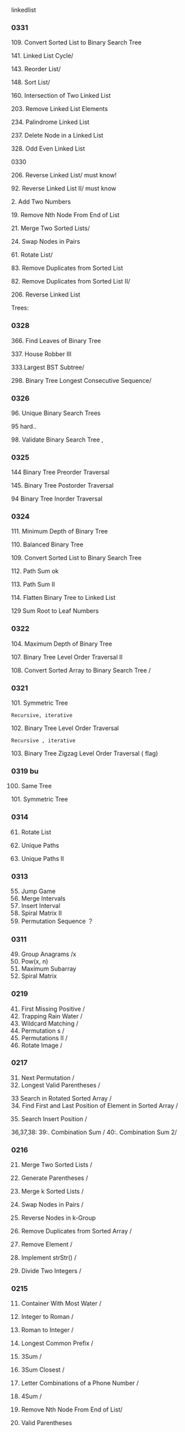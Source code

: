 linkedlist

### 0331

109. Convert Sorted List to Binary Search Tree

141. Linked List Cycle/ 

143. Reorder List/

148. Sort List/

160. Intersection of Two Linked List

203. Remove Linked List Elements

234. Palindrome Linked List

237. Delete Node in a Linked List

328. Odd Even Linked List

0330

206. Reverse Linked List/ must know! 

92. Reverse Linked List II/ must know 

2. Add Two Numbers 

19. Remove Nth Node From End of List 

21. Merge Two Sorted Lists/

24. Swap Nodes in Pairs 

61. Rotate List/ 

83. Remove Duplicates from Sorted List

82. Remove Duplicates from Sorted List II/ 

206. Reverse Linked List 




Trees:

### 0328
366. Find Leaves of Binary Tree 

337. House Robber III 

333.Largest BST Subtree/ 

298. Binary Tree Longest Consecutive Sequence/ 

### 0326

96. Unique Binary Search Trees

95 hard..

98. Validate Binary Search Tree ,

### 0325

144	Binary Tree Preorder Traversal

145. Binary Tree Postorder Traversal

94  Binary Tree Inorder Traversal 
   
### 0324

111. Minimum Depth of Binary Tree

110. Balanced Binary Tree 

109. Convert Sorted List to Binary Search Tree

112. Path Sum ok 

113. Path Sum II

114. Flatten Binary Tree to Linked List 

129 Sum Root to Leaf Numbers    

### 0322
104. Maximum Depth of Binary Tree

107. Binary Tree Level Order Traversal II 

108. Convert Sorted Array to Binary Search Tree /  

### 0321
101. Symmetric Tree

	Recursive, iterative
102. Binary Tree Level Order Traversal

	Recursive , iterative
103. Binary Tree Zigzag Level Order Traversal ( flag) 
     
### 0319 bu

100. Same Tree

101. Symmetric Tree


### 0314 

61. Rotate List

62. Unique Paths

63. Unique Paths II

### 0313 
55. Jump Game
56. Merge Intervals
57. Insert Interval
59. Spiral Matrix II
60. Permutation Sequence ？ 

### 0311
49. Group Anagrams /x 
50. Pow(x, n)
53. Maximum Subarray
54. Spiral Matrix

### 0219
41. First Missing Positive /
42. Trapping Rain Water / 
  44. Wildcard Matching    /  
46. Permutation s  /
47. Permutations II    /  
48. Rotate Image /  

### 0217

31. Next Permutation /
32. Longest Valid Parentheses /

33	Search in Rotated Sorted Array  /  
34. Find First and Last Position of Element in Sorted Array / 

35. Search Insert Position /  

36,37,38:
39:. Combination Sum / 
40:. Combination Sum 2/ 


### 0216
21. Merge Two Sorted Lists /  
22. Generate Parentheses   / 
23. Merge k Sorted Lists /
24. Swap Nodes in Pairs  /  
25. Reverse Nodes in k-Group
26. Remove Duplicates from Sorted Array /

27. Remove Element / 
28. Implement strStr()   /
29. Divide Two Integers /  

### 0215
11. Container With Most Water / 
12. Integer to Roman / 
13. Roman to Integer / 
14. Longest Common Prefix /

15. 3Sum / 
16. 3Sum Closest /

17. Letter Combinations of a Phone Number /
18. 4Sum   / 
19. Remove Nth Node From End of List/
20. Valid Parentheses 

